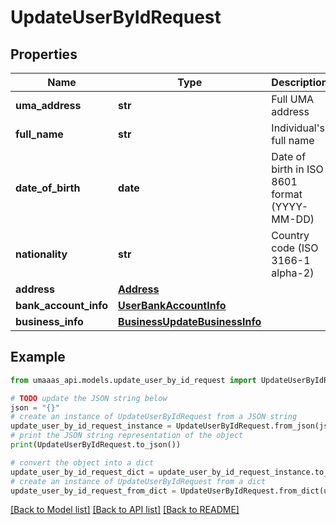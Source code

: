 # UpdateUserByIdRequest


## Properties

Name | Type | Description | Notes
------------ | ------------- | ------------- | -------------
**uma_address** | **str** | Full UMA address | [optional] 
**full_name** | **str** | Individual&#39;s full name | [optional] 
**date_of_birth** | **date** | Date of birth in ISO 8601 format (YYYY-MM-DD) | [optional] 
**nationality** | **str** | Country code (ISO 3166-1 alpha-2) | [optional] 
**address** | [**Address**](Address.md) |  | [optional] 
**bank_account_info** | [**UserBankAccountInfo**](UserBankAccountInfo.md) |  | [optional] 
**business_info** | [**BusinessUpdateBusinessInfo**](BusinessUpdateBusinessInfo.md) |  | [optional] 

## Example

```python
from umaaas_api.models.update_user_by_id_request import UpdateUserByIdRequest

# TODO update the JSON string below
json = "{}"
# create an instance of UpdateUserByIdRequest from a JSON string
update_user_by_id_request_instance = UpdateUserByIdRequest.from_json(json)
# print the JSON string representation of the object
print(UpdateUserByIdRequest.to_json())

# convert the object into a dict
update_user_by_id_request_dict = update_user_by_id_request_instance.to_dict()
# create an instance of UpdateUserByIdRequest from a dict
update_user_by_id_request_from_dict = UpdateUserByIdRequest.from_dict(update_user_by_id_request_dict)
```
[[Back to Model list]](../README.md#documentation-for-models) [[Back to API list]](../README.md#documentation-for-api-endpoints) [[Back to README]](../README.md)


